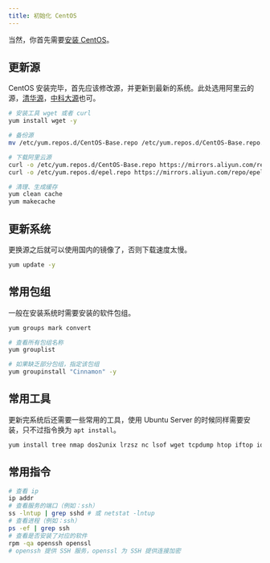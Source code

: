 ```yaml
---
title: 初始化 CentOS
---
```


当然，你首先需要[安装 CentOS](/os/centos/how-to-install-centos-on-virtualbox.html)。



## 更新源

CentOS 安装完毕，首先应该修改源，并更新到最新的系统。此处选用阿里云的源，[清华源](https://mirrors.tuna.tsinghua.edu.cn/)，[中科大源](http://mirrors.ustc.edu.cn/)也可。

```bash
# 安装工具 wget 或者 curl
yum install wget -y

# 备份源
mv /etc/yum.repos.d/CentOS-Base.repo /etc/yum.repos.d/CentOS-Base.repo.bak

# 下载阿里云源
curl -o /etc/yum.repos.d/CentOS-Base.repo https://mirrors.aliyun.com/repo/Centos-7.repo
curl -o /etc/yum.repos.d/epel.repo https://mirrors.aliyun.com/repo/epel-7.repo

# 清理、生成缓存
yum clean cache
yum makecache
```



## 更新系统

更换源之后就可以使用国内的镜像了，否则下载速度太慢。

```bash
yum update -y
```



## 常用包组

一般在安装系统时需要安装的软件包组。

```bash
yum groups mark convert

# 查看所有包组名称
yum grouplist

# 如果缺乏部分包组，指定该包组
yum groupinstall "Cinnamon" -y
```



## 常用工具

更新完系统后还需要一些常用的工具，使用 Ubuntu Server 的时候同样需要安装，只不过指令换为 `apt install`。

```bash
yum install tree nmap dos2unix lrzsz nc lsof wget tcpdump htop iftop iotop sysstat nethogs psmisc net-tools bash-completion vim-enhanced -y
```



## 常用指令

```bash
# 查看 ip
ip addr
# 查看服务的端口（例如：ssh）
ss -lntup | grep sshd # 或 netstat -lntup
# 查看进程（例如：ssh）
ps -ef | grep ssh
# 查看是否安装了对应的软件
rpm -qa openssh openssl
# openssh 提供 SSH 服务，openssl 为 SSH 提供连接加密
```

